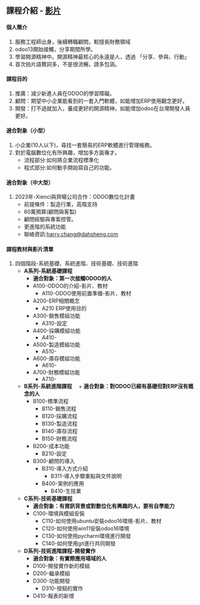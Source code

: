## 課程介紹 - [影片](https://www.youtube.com/watch?v=mEKNlfYX2oc&t=267s)
#### 個人簡介
1. 服務工程師出身，後續轉職顧問，較擅長財務領域
2. odoo13開始接觸，分享期間所學。
3. 學習開源精神中。開源精神最核心的永遠是人，透過 「分享、參與、行動」
4. 首次拍片語贅詞多，不是很流暢，請多包涵。

#### 課程目的
1. 推廣：減少新進人員在ODOO的學習障礙。
2. 顧問：期望中小企業能看到的一套入門軟體，如能增加ERP使用觀念更好。
3. 開發：打不過就加入，養成更好的開源精神，如能增加odoo在台灣開發人員更好。

#### 適合對象（小型）
1. 小企業(10人以下)，尋找一套簡易的ERP軟體進行管理帳務。
2. 對於電腦數位化有所興趣，增加多方面專才。
   + 流程部分:如何將企業流程標準化
   + 程式部分:如何動手開始寫自己的功能。

#### 適合對象（中大型）
1. 2023年-Xienci與齊暘公司合作：ODOO數位化計畫
   + 前提條件：製造行業，高階支持
   + 60萬預算(顧問與客製)
   + 顧問經驗與專案控管。
   + 更進階的系統功能
   + 聯絡資訊:harry.chang@dahsheng.com

#### 課程教材與影片清單
1. 四個階段-系統基礎、系統進階、技術基礎、技術進階
   + **A系列-系統基礎課程**
     + **適合對象：第一次接觸ODOO的人**
     + A100-ODOO的介紹-影片、教材
       + A110-ODOO使用前置準備-影片、教材
     + A200-ERP相關概念
       + A210 ERP使用目的
     + A300-銷售模組功能
       + A310-設定
     + A400-採購模組功能
       + A410-
     + A500-製造模組功能
       + A510-
     + A600-庫存模組功能
       + A610-
     + A700-財務模組功能
       + A710-
   + **B系列-系統進階課程**
   　+ **適合對象：對ODOO已經有基礎但對ERP沒有概念的人**
     + B100-標準流程
       + B110-銷售流程
       + B120-採購流程
       + B130-製造流程
       + B140-庫存流程
       + B150-財務流程
     + B200-成本功能
       + B210-設定
     + B300-顧問的導入
       + B310-導入方式介紹
         + B311-導入步驟重點與文件說明
       + B400-案例的應用
         + B410-生技業
   + **C系列-技術基礎課程**
     + **適合對象：有資訊背景或對數位化有興趣的人，要有自學能力**
     + C100-環境與模組安裝
       + C110-如何使用ubuntu安裝odoo16環境-影片、教材
       + C120-如何使用win11安裝odoo16環境
       + C130-如何使用pycharm環境進行開發
       + C140-如何使用git進行共同開發
   + **D系列-技術進階課程-開發實作**
     + **適合對象：有實際應用場域的人**
     + D100-開發實作新的模組
     + D200-繼承模組
     + D300-功能開發
       + D310-按鈕的實作
     + D410-報表的新增
